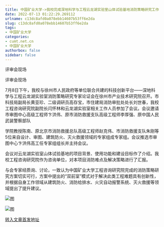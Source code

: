 ```yaml
---
title: 中国矿业大学->我校完成深地科学与工程云龙湖实验室山体试验基地消防策略研究工作 | cumt.net.cn
date: 2022-07-13 01:22:29.269112
urlname: c13dc8afd0a078ebb14607b53ff6e2da
slug: c13dc8afd0a078ebb14607b53ff6e2da
tags: 
- 中国矿业大学
categories:
- cumt.net.cn
- 中国矿业大学
authorbox: false
sidebar: false
---
```

评审会现场

评审会现场

7月8日下午，我校与徐州市人民政府等单位联合共建的科技创新平台——深地科学与工程云龙湖实验室消防策略研究专家论证会在徐州市产业技术研究院召开。市科技局副局长黄亚珍、二级调研员高存宝，市住建局消防审批处处长刘世春，我校工程咨询研究院副院长闫怀林和云龙湖实验室相关工作人员参加了会议。会议邀请市审图中心高级工程师卞洪伟、原市消防救援支队高级工程师李厚强、原中国人民武装警察部队
<!--more-->
学院教授陈南、原北京市消防救援总队高级工程师赵克伟、市消防救援支队朱刚等5位来自设计、审图、建筑防火、灭火救援领域的专家组成专家组。会议推选市审图中心卞洪伟高工任专家组组长并主持会议。

会议对云龙湖实验室山体试验基地的项目背景、使用功能和建设目标作了介绍。我校工程咨询研究院作为咨询单位，对本项目消防难点及解决策略进行了汇报。

与会专家经质询、讨论，一致认为中国矿业大学工程咨询研究院完成的消防策略研究方案切实可行，方案中提出的“双前室”模式对于解决此类工程难题具有创新性，并根据自身工作领域从建筑防火、消防给排水、火灾自动报警系统、灭火救援等领域提出了提升建议。

![图](http://xwzx.cumt.edu.cn/_upload/article/images/54/85/7bf6a2ee487eba6a4bd0c57b60da/389ad5de-3c2c-4da7-b203-1009aed650e4.jpg)

![图](http://xwzx.cumt.edu.cn/_upload/article/images/54/85/7bf6a2ee487eba6a4bd0c57b60da/6d8220a0-2f9f-462b-966c-3438ee5f6ab8.jpg)

[转入文章首发地址](http://xwzx.cumt.edu.cn/92/62/c523a627298/page.htm)